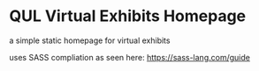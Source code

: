 # QUL Virtual Exhibits Homepage

a simple static homepage for virtual exhibits

uses SASS compliation as seen here: https://sass-lang.com/guide
